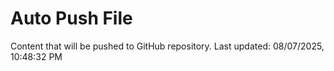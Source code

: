 # Auto Push File

Content that will be pushed to GitHub repository.
Last updated: 08/07/2025, 10:48:32 PM